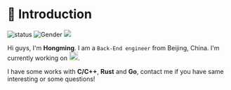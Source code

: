 # 👋 Introduction


![status](https://img.shields.io/badge/status-up-brightgreen) ![Gender](https://img.shields.io/badge/gender-%F0%9F%A4%B5-lightgrey) ![](https://visitor-badge.lithub.cc/badge?page_id=github.com/Zhm0715)

Hi guys, I'm **Hongming**. I am a `Back-End engineer` from Beijing, China. I'm currently working on <img src="https://cdn.brandfetch.io/idV9esIGVd/theme/dark/symbol.svg?c=1dxbfHSJFAPEGdCLU4o5B" alt="Meituan" width="20" height="20">.

I have some works with **C/C++**, **Rust** and **Go**, contact me if you have same interesting or some questions!


